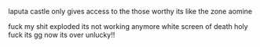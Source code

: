 

laputa castle only gives access to the those worthy its like the zone aomine

fuck my shit exploded its not working anymore white screen of death holy fuck its gg now
its over unlucky!!






